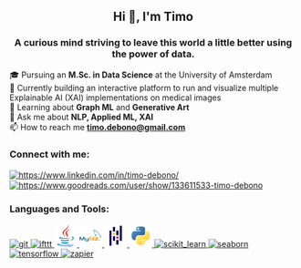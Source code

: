 <h2 align="center">Hi 👋, I'm Timo</h2>
<h3 align="center">A curious mind striving to leave this world a little better using the power of data.</h3>

🎓 Pursuing an **M.Sc. in Data Science** at the University of Amsterdam <br>
🚧 Currently building an interactive platform to run and visualize multiple Explainable AI (XAI) implementations on medical images <br>
🌱 Learning about **Graph ML** and **Generative Art** <br>
💬 Ask me about **NLP, Applied ML, XAI** <br>
📫 How to reach me **timo.debono@gmail.com**

<h3 align="left">Connect with me:</h3>
<p align="left">
<a href="https://www.linkedin.com/in/timo-debono/" target="blank"><img align="center" src="https://raw.githubusercontent.com/rahuldkjain/github-profile-readme-generator/master/src/images/icons/Social/linked-in-alt.svg" alt="https://www.linkedin.com/in/timo-debono/" height="30" width="40" /></a>
<a href="https://www.goodreads.com/user/show/133611533-timo-debono" target="blank"><img align="center" src="https://upload.wikimedia.org/wikipedia/commons/5/5a/Goodreads_logo_-_SuperTinyIcons.svg" alt="https://www.goodreads.com/user/show/133611533-timo-debono" height="30" width="40" /></a>
</p>
</p>


<h3 align="left">Languages and Tools:</h3>
<p align="left"> <a href="https://git-scm.com/" target="_blank" rel="noreferrer"> <img src="https://www.vectorlogo.zone/logos/git-scm/git-scm-icon.svg" alt="git" width="40" height="40"/> </a> <a href="https://ifttt.com/" target="_blank" rel="noreferrer"> <img src="https://www.vectorlogo.zone/logos/ifttt/ifttt-ar21.svg" alt="ifttt" width="40" height="40"/> </a> <a href="https://www.java.com" target="_blank" rel="noreferrer"> <img src="https://raw.githubusercontent.com/devicons/devicon/master/icons/java/java-original.svg" alt="java" width="40" height="40"/> </a> <a href="https://www.mysql.com/" target="_blank" rel="noreferrer"> <img src="https://raw.githubusercontent.com/devicons/devicon/master/icons/mysql/mysql-original-wordmark.svg" alt="mysql" width="40" height="40"/> </a> <a href="https://pandas.pydata.org/" target="_blank" rel="noreferrer"> <img src="https://raw.githubusercontent.com/devicons/devicon/2ae2a900d2f041da66e950e4d48052658d850630/icons/pandas/pandas-original.svg" alt="pandas" width="40" height="40"/> </a> <a href="https://www.python.org" target="_blank" rel="noreferrer"> <img src="https://raw.githubusercontent.com/devicons/devicon/master/icons/python/python-original.svg" alt="python" width="40" height="40"/> </a> <a href="https://scikit-learn.org/" target="_blank" rel="noreferrer"> <img src="https://upload.wikimedia.org/wikipedia/commons/0/05/Scikit_learn_logo_small.svg" alt="scikit_learn" width="40" height="40"/> </a> <a href="https://seaborn.pydata.org/" target="_blank" rel="noreferrer"> <img src="https://seaborn.pydata.org/_images/logo-mark-lightbg.svg" alt="seaborn" width="40" height="40"/> </a> <a href="https://www.tensorflow.org" target="_blank" rel="noreferrer"> <img src="https://www.vectorlogo.zone/logos/tensorflow/tensorflow-icon.svg" alt="tensorflow" width="40" height="40"/> </a> <a href="https://zapier.com" target="_blank" rel="noreferrer"> <img src="https://www.vectorlogo.zone/logos/zapier/zapier-icon.svg" alt="zapier" width="40" height="40"/> </a> </p>


<!---
TDebono/TDebono is a ✨ special ✨ repository because its `README.md` (this file) appears on your GitHub profile.
You can click the Preview link to take a look at your changes.
--->
